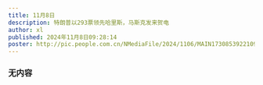 ```yaml
---
title: 11月8日
description: 特朗普以293票领先哈里斯，马斯克发来贺电
author: xl
published: 2024年11月8日09:28:14
poster: http://pic.people.com.cn/NMediaFile/2024/1106/MAIN1730853922109N60MTZ3JGU.jpg
---
```


### 无内容